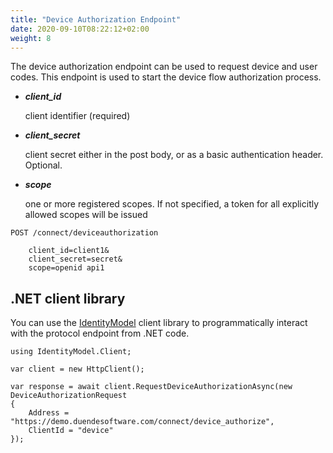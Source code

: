 ```yaml
---
title: "Device Authorization Endpoint"
date: 2020-09-10T08:22:12+02:00
weight: 8
---
```


The device authorization endpoint can be used to request device and user codes.
This endpoint is used to start the device flow authorization process.

* ***client_id***
    
    client identifier (required)

* ***client_secret***
    
    client secret either in the post body, or as a basic authentication header. Optional.

* ***scope***

    one or more registered scopes. If not specified, a token for all explicitly allowed scopes will be issued

```
POST /connect/deviceauthorization

    client_id=client1&
    client_secret=secret&
    scope=openid api1
```

## .NET client library
You can use the [IdentityModel](https://identitymodel.readthedocs.io) client library to programmatically interact with the protocol endpoint from .NET code.

```
using IdentityModel.Client;

var client = new HttpClient();

var response = await client.RequestDeviceAuthorizationAsync(new DeviceAuthorizationRequest
{
    Address = "https://demo.duendesoftware.com/connect/device_authorize",
    ClientId = "device"
});
```